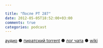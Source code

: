 ```yaml
---

title: "После РТ 287"
date: 2012-05-05T18:52:00+03:00
comments: true
categories: podcast
---
```

[аудио](http://cdn.radio-t.com/rt287post.mp3) ● [пиратский torrent](http://pirates.radio-t.com/torrents/rt287post.mp3.torrent) ● [лог чата](http://chat.radio-t.com/logs/radio-t-287.html) ● [wiki](http://wiki.radio-t.com/%D0%9F%D0%BE%D1%81%D0%BB%D0%B5_%D0%A0%D0%A2_287)<audio src="http://cdn.radio-t.com/rt287post.mp3" preload="none">
